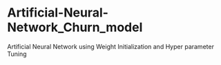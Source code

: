 # Artificial-Neural-Network_Churn_model
Artificial Neural Network using Weight Initialization  and Hyper parameter Tuning 
